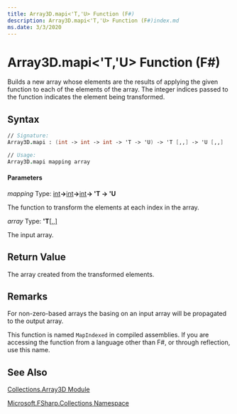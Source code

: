 ```yaml
---
title: Array3D.mapi<'T,'U> Function (F#)
description: Array3D.mapi<'T,'U> Function (F#)index.md
ms.date: 3/3/2020
---
```


# Array3D.mapi<'T,'U> Function (F#)

Builds a new array whose elements are the results of applying the given function to each of the elements of the array. The integer indices passed to the function indicates the element being transformed.

## Syntax

```fsharp
// Signature:
Array3D.mapi : (int -> int -> int -> 'T -> 'U) -> 'T [,,] -> 'U [,,]

// Usage:
Array3D.mapi mapping array
```

#### Parameters
*mapping*
Type: [int](https://msdn.microsoft.com/library/025d5455-3622-4ea5-9573-3ecbd4ee1375)**-&gt;**[int](https://msdn.microsoft.com/library/025d5455-3622-4ea5-9573-3ecbd4ee1375)**-&gt;**[int](https://msdn.microsoft.com/library/025d5455-3622-4ea5-9573-3ecbd4ee1375)**-&gt; 'T -&gt; 'U**


The function to transform the elements at each index in the array.


*array*
Type: **'T**[[,,]](https://msdn.microsoft.com/library/b4e5b35b-dc83-4b50-94aa-85fcf3ccb2b0)


The input array.

## Return Value

The array created from the transformed elements.

## Remarks
For non-zero-based arrays the basing on an input array will be propagated to the output array.

This function is named `MapIndexed` in compiled assemblies. If you are accessing the function from a language other than F#, or through reflection, use this name.

## See Also
[Collections.Array3D Module](index.md)

[Microsoft.FSharp.Collections Namespace](Microsoft.FSharp.Collections-Namespace.md)